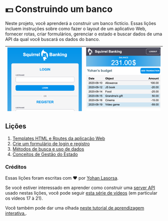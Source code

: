 # :dollar: Construindo um banco

Neste projeto, você aprenderá a construir um banco fictício. Essas lições incluem instruções sobre como fazer o layout de um aplicativo Web, fornecer rotas, criar formulários, gerenciar o estado e buscar dados de uma API da qual você buscará os dados do banco.

| ![Screen1](../images/screen1.png) | ![Screen2](../images/screen2.png) |
|--------------------------------|--------------------------------|

## Lições

1. [Templates HTML e Routes da aplicação Web](1-template-route/README.md)
2. [Crie um formulário de login e registro](2-forms/README.md)
3. [Métodos de busca e uso de dados](3-data/README.md)
4. [Conceitos de Gestão do Estado](4-state-management/README.md)

### Créditos

Essas lições foram escritas com :hearts: por [Yohan Lasorsa](https://twitter.com/sinedied).

Se você estiver interessado em aprender como construir uma [server API](/7-bank-project/api/README.md) usado nestas lições, você pode seguir [esta série de vídeos](https://aka.ms/NodeBeginner) (em particular os vídeos 17 à 21).

Você também pode dar uma olhada [neste tutorial de aprendizagem interativa.](https://aka.ms/learn/express-api). 
